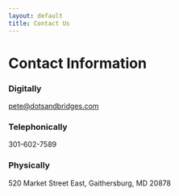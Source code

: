 ```yaml
---
layout: default
title: Contact Us
---
```


# Contact Information

### Digitally

pete@dotsandbridges.com

### Telephonically 

301-602-7589

### Physically

520 Market Street East,
Gaithersburg, MD 20878

